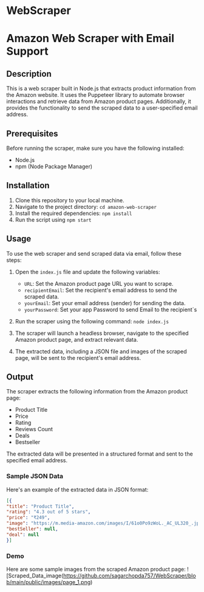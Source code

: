 ﻿# WebScraper

# Amazon Web Scraper with Email Support

## Description

This is a web scraper built in Node.js that extracts product information from the Amazon website. It uses the Puppeteer library to automate browser interactions and retrieve data from Amazon product pages. Additionally, it provides the functionality to send the scraped data to a user-specified email address.

## Prerequisites

Before running the scraper, make sure you have the following installed:

- Node.js
- npm (Node Package Manager)

## Installation

1. Clone this repository to your local machine.
2. Navigate to the project directory: `cd amazon-web-scraper`
3. Install the required dependencies: `npm install`
4. Run the script using `npm start`

## Usage

To use the web scraper and send scraped data via email, follow these steps:

1. Open the `index.js` file and update the following variables:
   - `URL`: Set the Amazon product page URL you want to scrape.
   - `recipientEmail`: Set the recipient's email address to send the scraped data.
   - `yourEmail`: Set your email address (sender) for sending the data.
   - `yourPassword`: Set your app Password to send Email to the recipient`s 

2. Run the scraper using the following command: `node index.js`
3. The scraper will launch a headless browser, navigate to the specified Amazon product page, and extract relevant data.
4. The extracted data, including a JSON file and images of the scraped page, will be sent to the recipient's email address.

## Output

The scraper extracts the following information from the Amazon product page:

- Product Title
- Price
- Rating
- Reviews Count
- Deals
- Bestseller

The extracted data will be presented in a structured format and sent to the specified email address.

### Sample JSON Data

Here's an example of the extracted data in JSON format:

```json
[{
"title": "Product Title",
"rating": "4.3 out of 5 stars",
"price": "₹249",
"image": "https://m.media-amazon.com/images/I/61o0Po9zWoL._AC_UL320_.jpg",
"bestSeller": null,
"deal": null
}]
```
### Demo

Here are some sample images from the scraped Amazon product page:
![Scraped_Data_image(https://github.com/sagarchopda757/WebScraper/blob/main/public/images/page_1.png)
